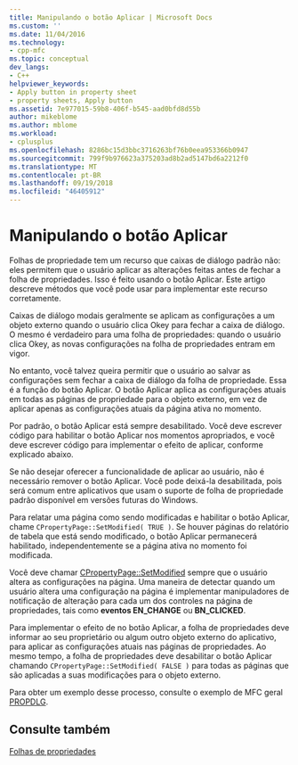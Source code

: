 ```yaml
---
title: Manipulando o botão Aplicar | Microsoft Docs
ms.custom: ''
ms.date: 11/04/2016
ms.technology:
- cpp-mfc
ms.topic: conceptual
dev_langs:
- C++
helpviewer_keywords:
- Apply button in property sheet
- property sheets, Apply button
ms.assetid: 7e977015-59b8-406f-b545-aad0bfd8d55b
author: mikeblome
ms.author: mblome
ms.workload:
- cplusplus
ms.openlocfilehash: 8286bc15d3bbc3716263bf76b0eea953366b0947
ms.sourcegitcommit: 799f9b976623a375203ad8b2ad5147bd6a2212f0
ms.translationtype: MT
ms.contentlocale: pt-BR
ms.lasthandoff: 09/19/2018
ms.locfileid: "46405912"
---
```

# <a name="handling-the-apply-button"></a>Manipulando o botão Aplicar

Folhas de propriedade tem um recurso que caixas de diálogo padrão não: eles permitem que o usuário aplicar as alterações feitas antes de fechar a folha de propriedades. Isso é feito usando o botão Aplicar. Este artigo descreve métodos que você pode usar para implementar este recurso corretamente.

Caixas de diálogo modais geralmente se aplicam as configurações a um objeto externo quando o usuário clica Okey para fechar a caixa de diálogo. O mesmo é verdadeiro para uma folha de propriedades: quando o usuário clica Okey, as novas configurações na folha de propriedades entram em vigor.

No entanto, você talvez queira permitir que o usuário ao salvar as configurações sem fechar a caixa de diálogo da folha de propriedade. Essa é a função do botão Aplicar. O botão Aplicar aplica as configurações atuais em todas as páginas de propriedade para o objeto externo, em vez de aplicar apenas as configurações atuais da página ativa no momento.

Por padrão, o botão Aplicar está sempre desabilitado. Você deve escrever código para habilitar o botão Aplicar nos momentos apropriados, e você deve escrever código para implementar o efeito de aplicar, conforme explicado abaixo.

Se não desejar oferecer a funcionalidade de aplicar ao usuário, não é necessário remover o botão Aplicar. Você pode deixá-la desabilitada, pois será comum entre aplicativos que usam o suporte de folha de propriedade padrão disponível em versões futuras do Windows.

Para relatar uma página como sendo modificadas e habilitar o botão Aplicar, chame `CPropertyPage::SetModified( TRUE )`. Se houver páginas do relatório de tabela que está sendo modificado, o botão Aplicar permanecerá habilitado, independentemente se a página ativa no momento foi modificada.

Você deve chamar [CPropertyPage::SetModified](../mfc/reference/cpropertypage-class.md#setmodified) sempre que o usuário altera as configurações na página. Uma maneira de detectar quando um usuário altera uma configuração na página é implementar manipuladores de notificação de alteração para cada um dos controles na página de propriedades, tais como **eventos EN_CHANGE** ou **BN_CLICKED**.

Para implementar o efeito de no botão Aplicar, a folha de propriedades deve informar ao seu proprietário ou algum outro objeto externo do aplicativo, para aplicar as configurações atuais nas páginas de propriedades. Ao mesmo tempo, a folha de propriedades deve desabilitar o botão Aplicar chamando `CPropertyPage::SetModified( FALSE )` para todas as páginas que são aplicadas a suas modificações para o objeto externo.

Para obter um exemplo desse processo, consulte o exemplo de MFC geral [PROPDLG](../visual-cpp-samples.md).

## <a name="see-also"></a>Consulte também

[Folhas de propriedades](../mfc/property-sheets-mfc.md)


